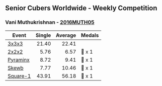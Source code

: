 ## Senior Cubers Worldwide - Weekly Competition
### Vani Muthukrishnan - [2016MUTH05](https://www.worldcubeassociation.org/persons/2016MUTH05)

| Event | Single | Average | Medals |
| -- | --: | --: | :-- |
| [3x3x3](vani_muthukrishnan/333.md) | 21.40 | 22.41 |  |
| [2x2x2](vani_muthukrishnan/222.md) | 5.76 | 6.57 | 🥉 x 1 |
| [Pyraminx](vani_muthukrishnan/pyram.md) | 8.72 | 9.41 | 🥈 x 1 |
| [Skewb](vani_muthukrishnan/skewb.md) | 7.77 | 10.46 | 🥈 x 1 |
| [Square-1](vani_muthukrishnan/sq1.md) | 43.91 | 56.18 | 🥉 x 1 |

<!-- Global site tag (gtag.js) - Google Analytics -->
<script async src="https://www.googletagmanager.com/gtag/js?id=UA-86348435-3"></script>
<script>window.dataLayer = window.dataLayer || []; function gtag() {dataLayer.push(arguments);} gtag('js', new Date()); gtag('config', 'UA-86348435-3');</script>
